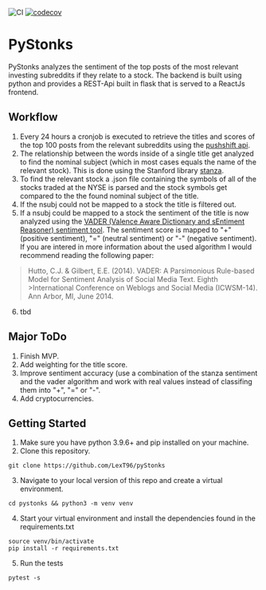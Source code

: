 ![CI](https://github.com/LexT96/pyStonks/actions/workflows/ci.yml/badge.svg) [![codecov](https://codecov.io/gh/LexT96/pyStonks/branch/main/graph/badge.svg?token=TNN1YQK16S)](https://codecov.io/gh/LexT96/pyStonks) 

# PyStonks
PyStonks analyzes the sentiment of the top posts of the most relevant investing subreddits if they relate to a stock. The backend is built using python and provides a REST-Api built in flask that is served to a ReactJs frontend.

## Workflow
1. Every 24 hours a cronjob is executed to retrieve the titles and scores of the top 100 posts from the relevant subreddits using the <a href ="https://pushshift.io/">pushshift api</a>.
2. The relationship between the words inside of a single title get analyzed to find the nominal subject (which in most cases equals the name of the relevant stock). This is done using the Stanford library <a href="https://github.com/stanfordnlp/stanza">stanza</a>.
3. To find the relevant stock a .json file containing the symbols of all of the stocks traded at the NYSE is parsed and the stock symbols get compared to the the found nominal subject of the title.
4. If the nsubj could not be mapped to a stock the title is filtered out.
5. If a nsubj could be mapped to a stock the sentiment of the title is now analyzed using the <a href="https://github.com/cjhutto/vaderSentiment">VADER (Valence Aware Dictionary and sEntiment Reasoner) sentiment tool</a>. The sentiment score is mapped to "+" (positive sentiment), "=" (neutral sentiment) or "-" (negative sentiment). If you are intered in more information about the used algorithm I would recommend reading the following paper:
>Hutto, C.J. & Gilbert, E.E. (2014). VADER: A Parsimonious Rule-based Model for Sentiment Analysis of Social Media Text. Eighth   >International Conference on Weblogs and Social Media (ICWSM-14). Ann Arbor, MI, June 2014.
6. tbd


## Major ToDo
1. Finish MVP.
2. Add weighting for the title score.
3. Improve sentiment accuracy (use a combination of the stanza sentiment and the vader algorithm and work with real values instead of classifing them into "+", "=" or "-".
4. Add cryptocurrencies.

## Getting Started
1. Make sure you have python 3.9.6+ and pip installed on your machine.
2. Clone this repository.
``` 
git clone https://github.com/LexT96/pyStonks
```
3. Navigate to your local version of this repo and create a virtual environment.
```
cd pystonks && python3 -m venv venv
```
4. Start your virtual environment and install the dependencies found in the requirements.txt
```
source venv/bin/activate
pip install -r requirements.txt 
```
5. Run the tests
```
pytest -s
```
